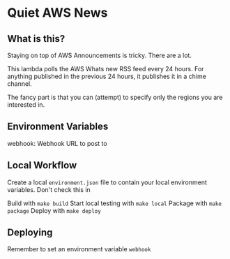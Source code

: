 # Quiet AWS News

## What is this?

Staying on top of AWS Announcements is tricky. There are a lot.

This lambda polls the AWS Whats new RSS feed every 24 hours. For anything published in the previous 24 hours, it publishes it in a chime channel.

The fancy part is that you can (attempt) to specify only the regions you are interested in.

## Environment Variables
webhook: Webhook URL to post to

## Local Workflow

Create a local `environment.json` file to contain your local environment variables. Don't check this in

Build with `make build`
Start local testing with `make local`
Package with `make package`
Deploy with `make deploy`

## Deploying

Remember to set an environment variable `webhook`


